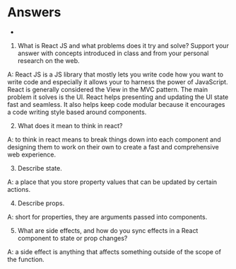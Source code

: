 # Answers
+
1. What is React JS and what problems does it try and solve? Support your answer with concepts introduced in class and from your personal research on the web.

A:  React JS is a JS library that mostly lets you write code how you want to write code and especially it allows your to harness the power of JavaScript. React is generally considered the View in the MVC pattern. The main problem it solves is the UI. React helps presenting and updating the UI state fast and seamless. It also helps keep code modular because it encourages a code writing style based around components.

2. What does it mean to think in react?

A: to think in react means to break things down into each component and designing them to work on their own to create a fast and comprehensive web experience.

3. Describe state.

A: a place that you store property values that can be updated by certain actions.

4. Describe props.

A: short for properties, they are arguments passed into components.

5. What are side effects, and how do you sync effects in a React component to state or prop changes?

A: a side effect is anything that affects something outside of the scope of the function.